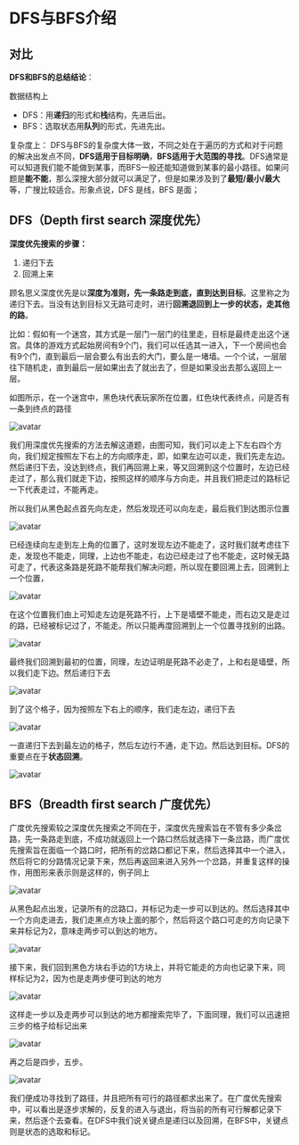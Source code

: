 # DFS与BFS介绍

## 对比

**DFS和BFS的总结结论**：

数据结构上

* DFS：用**递归**的形式和**栈**结构，先进后出。
* BFS：选取状态用**队列**的形式，先进先出。

复杂度上： DFS与BFS的复杂度大体一致，不同之处在于遍历的方式和对于问题的解决出发点不同，**DFS适用于目标明确**，**BFS适用于大范围的寻找**。DFS通常是可以知道我们能不能做到某事，而BFS一般还能知道做到某事的最小路径。如果问题是**能不能**，那么深搜大部分就可以满足了，但是如果涉及到了**最短/最小/最大**等，广搜比较适合。形象点说，DFS 是线，BFS 是面；

## DFS（Depth first search 深度优先）

**深度优先搜索的步骤：**

1. 递归下去
2. 回溯上来

顾名思义深度优先是以**深度为准则，先一条路走到底，直到达到目标**。这里称之为递归下去。当没有达到目标又无路可走时，进行**回溯退回到上一步的状态，走其他的路**。

​	比如：假如有一个迷宫，其方式是一层门一层门的往里走，目标是最终走出这个迷宫。具体的游戏方式起始房间有9个门，我们可以任选其一进入，下一个房间也会有9个门，直到最后一层会要么有出去的大门，要么是一堵墙。一个个试，一层层往下随机走，直到最后一层如果出去了就出去了，但是如果没出去那么返回上一层。

如图所示，在一个迷宫中，黑色块代表玩家所在位置，红色块代表终点，问是否有一条到终点的路径

![avatar](https://github.com/craftlook/Note/blob/master/image/dfs-1.png)

我们用深度优先搜索的方法去解这道题，由图可知，我们可以走上下左右四个方向，我们规定按照左下右上的方向顺序走，即，如果左边可以走，我们先走左边。然后递归下去，没达到终点，我们再回溯上来，等又回溯到这个位置时，左边已经走过了，那么我们就走下边，按照这样的顺序与方向走。并且我们把走过的路标记一下代表走过，不能再走。

所以我们从黑色起点首先向左走，然后发现还可以向左走，最后我们到达图示位置

![avatar](https://github.com/craftlook/Note/blob/master/image/dfs-2.png)

已经连续向左走到左上角的位置了，这时发现左边不能走了，这时我们就考虑往下走，发现也不能走，同理，上边也不能走，右边已经走过了也不能走，这时候无路可走了，代表这条路是死路不能帮我们解决问题，所以现在要回溯上去，回溯到上一个位置，

![avatar](https://github.com/craftlook/Note/blob/master/image/dfs-3.png)

在这个位置我们由上可知走左边是死路不行，上下是墙壁不能走，而右边又是走过的路，已经被标记过了，不能走。所以只能再度回溯到上一个位置寻找别的出路。

![avatar](https://github.com/craftlook/Note/blob/master/image/dfs-4.png)

最终我们回溯到最初的位置，同理，左边证明是死路不必走了，上和右是墙壁，所以我们走下边。然后递归下去

![avatar](https://github.com/craftlook/Note/blob/master/image/dfs-5.png)

到了这个格子，因为按照左下右上的顺序，我们走左边，递归下去

![avatar](https://github.com/craftlook/Note/blob/master/image/dfs-6.png)

一直递归下去到最左边的格子，然后左边行不通，走下边。然后达到目标。DFS的重要点在于**状态回溯**。

![avatar](https://github.com/craftlook/Note/blob/master/image/dfs-7.png)

## BFS（Breadth first search 广度优先）

广度优先搜索较之深度优先搜索之不同在于，深度优先搜索旨在不管有多少条岔路，先一条路走到底，不成功就返回上一个路口然后就选择下一条岔路，而广度优先搜索旨在面临一个路口时，把所有的岔路口都记下来，然后选择其中一个进入，然后将它的分路情况记录下来，然后再返回来进入另外一个岔路，并重复这样的操作，用图形来表示则是这样的，例子同上

![avatar](https://github.com/craftlook/Note/blob/master/image/bfs-1.png)

从黑色起点出发，记录所有的岔路口，并标记为走一步可以到达的。然后选择其中一个方向走进去，我们走黑点方块上面的那个，然后将这个路口可走的方向记录下来并标记为2，意味走两步可以到达的地方。

![avatar](https://github.com/craftlook/Note/blob/master/image/bfs-2.png)

接下来，我们回到黑色方块右手边的1方块上，并将它能走的方向也记录下来，同样标记为2，因为也是走两步便可到达的地方

![avatar](https://github.com/craftlook/Note/blob/master/image/bfs-3.png)

这样走一步以及走两步可以到达的地方都搜索完毕了，下面同理，我们可以迅速把三步的格子给标记出来

![avatar](https://github.com/craftlook/Note/blob/master/image/bfs-4.png)

再之后是四步，五步。

![avatar](https://github.com/craftlook/Note/blob/master/image/bfs-5.png)

我们便成功寻找到了路径，并且把所有可行的路径都求出来了。在广度优先搜索中，可以看出是逐步求解的，反复的进入与退出，将当前的所有可行解都记录下来，然后逐个去查看。在DFS中我们说关键点是递归以及回溯，在BFS中，关键点则是状态的选取和标记。
